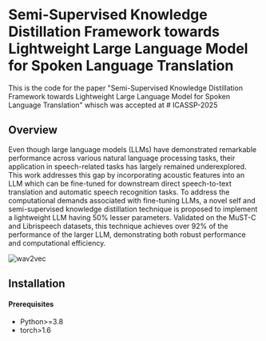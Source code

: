# Semi-Supervised Knowledge Distillation Framework towards Lightweight Large Language Model for Spoken Language Translation

This is the code for the paper "Semi-Supervised Knowledge Distillation Framework towards Lightweight Large Language Model for Spoken Language Translation" whisch was accepted at # ICASSP-2025

## Overview

Even though large language models (LLMs) have demonstrated remarkable performance across various natural language processing tasks, their application in speech-related tasks has largely remained underexplored. This work addresses this gap by incorporating acoustic features into an LLM which can be fine-tuned for downstream direct speech-to-text translation and automatic speech recognition tasks. To address the computational demands associated with fine-tuning LLMs, a novel self and semi-supervised knowledge distillation technique is proposed to implement a lightweight LLM having 50% lesser parameters. Validated on the MuST-C and Librispeech  datasets, this technique achieves over 92% of the performance of the larger LLM, demonstrating both robust performance and computational efficiency.

![wav2vec](https://github.com/user-attachments/assets/40a9e4ee-0099-4834-b3df-550471fc3e8b)

## Installation

#### Prerequisites
* Python>=3.8
* torch>1.6
